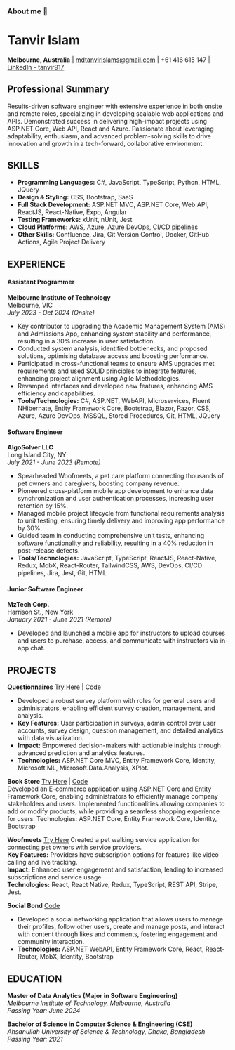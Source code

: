 ### About me 👋


# Tanvir Islam
**Melbourne, Australia** | mdtanvirislams@gmail.com | +61 416 615 147 | [LinkedIn - tanvir917](https://www.linkedin.com/in/tanvir917)

## Professional Summary
Results-driven software engineer with extensive experience in both onsite and remote roles, specializing in developing scalable web applications and APIs. Demonstrated success in delivering high-impact projects using ASP.NET Core, Web API, React and Azure. Passionate about leveraging adaptability, enthusiasm, and advanced problem-solving skills to drive innovation and growth in a tech-forward, collaborative environment.

## SKILLS

- **Programming Languages:** C#, JavaScript, TypeScript, Python, HTML, JQuery  
- **Design & Styling:** CSS, Bootstrap, SaaS  
- **Full Stack Development:** ASP.NET MVC, ASP.NET Core, Web API, ReactJS, React-Native, Expo, Angular  
- **Testing Frameworks:** xUnit, nUnit, Jest  
- **Cloud Platforms:** AWS, Azure, Azure DevOps, CI/CD pipelines  
- **Other Skills:** Confluence, Jira, Git Version Control, Docker, GitHub Actions, Agile Project Delivery

## EXPERIENCE

#### Assistant Programmer  
**Melbourne Institute of Technology**  
Melbourne, VIC  
*July 2023 - Oct 2024 (Onsite)*  

- Key contributor to upgrading the Academic Management System (AMS) and Admissions App, enhancing system stability and performance, resulting in a 30% increase in user satisfaction.
- Conducted system analysis, identified bottlenecks, and proposed solutions, optimising database access and boosting performance.
- Participated in cross-functional teams to ensure AMS upgrades met requirements and used SOLID principles to integrate features, enhancing project alignment using Agile Methodologies.
- Revamped interfaces and developed new features, enhancing AMS efficiency and capabilities.
- **Tools/Technologies:** C#, ASP.NET, WebAPI, Microservices, Fluent NHibernate, Entity Framework Core, Bootstrap, Blazor, Razor, CSS, Azure, Azure DevOps, MSSQL, Stored Procedures, Git, HTML, JQuery

#### Software Engineer  
**AlgoSolver LLC**  
Long Island City, NY  
*July 2021 - June 2023 (Remote)*  

- Spearheaded Woofmeets, a pet care platform connecting thousands of pet owners and caregivers, boosting company revenue.
- Pioneered cross-platform mobile app development to enhance data synchronization and user authentication processes, increasing user retention by 15%.
- Managed mobile project lifecycle from functional requirements analysis to unit testing, ensuring timely delivery and improving app performance by 30%.
- Guided team in conducting comprehensive unit tests, enhancing software functionality and reliability, resulting in a 40% reduction in post-release defects.
- **Tools/Technologies:** JavaScript, TypeScript, ReactJS, React-Native, Redux, MobX, React-Router, TailwindCSS, AWS, DevOps, CI/CD pipelines, Jira, Jest, Git, HTML

#### Junior Software Engineer  
**MzTech Corp.**  
Harrison St., New York  
*January 2021 - June 2021 (Remote)*  

- Developed and launched a mobile app for instructors to upload courses and users to purchase, access, and communicate with instructors via in-app chat.


## PROJECTS

**Questionnaires** [Try Here](https://questionar.azurewebsites.net/) | [Code](https://github.com/tanvir917/capstone)  
- Developed a robust survey platform with roles for general users and administrators, enabling efficient survey creation, management, and analysis.  
- **Key Features:** User participation in surveys, admin control over user accounts, survey design, question management, and detailed analytics with data visualization.  
- **Impact:** Empowered decision-makers with actionable insights through advanced prediction and analytics features.  
- **Technologies:** ASP.NET Core MVC, Entity Framework Core, Identity, Microsoft.ML, Microsoft.Data.Analysis, XPlot.

**Book Store**  [Try Here](https://bookproduct.azurewebsites.net/) | [Code](https://github.com/tanvir917/BulkyWeb)  
Developed an E-commerce application using ASP.NET Core and Entity Framework Core, enabling administrators to efficiently manage company stakeholders and users. Implemented functionalities allowing companies to add or modify products, while providing a seamless shopping experience for users.
Technologies: ASP.NET Core, Entity Framework Core, Identity, Bootstrap

**Woofmeets** [Try Here](https://apps.apple.com/au/app/woofmeets/id6443478865)
Created a pet walking service application for connecting pet owners with service providers.  
**Key Features:** Providers have subscription options for features like video calling and live tracking.  
**Impact:** Enhanced user engagement and satisfaction, leading to increased subscriptions and service usage.  
**Technologies:** React, React Native, Redux, TypeScript, REST API, Stripe, Jest.

**Social Bond**  [Code](https://github.com/tanvir917/reactivities)  
- Developed a social networking application that allows users to manage their profiles, follow other users, create and manage posts, and interact with content through likes and comments, fostering engagement and community interaction.  
- **Technologies:** ASP.NET WebAPI, Entity Framework Core, React, React-Router, MobX, Identity, Bootstrap

## EDUCATION

**Master of Data Analytics (Major in Software Engineering)**  
*Melbourne Institute of Technology, Melbourne, Australia*  
*Passing Year: June 2024*

**Bachelor of Science in Computer Science & Engineering (CSE)**  
*Ahsanullah University of Science & Technology, Dhaka, Bangladesh*  
*Passing Year: 2021*

